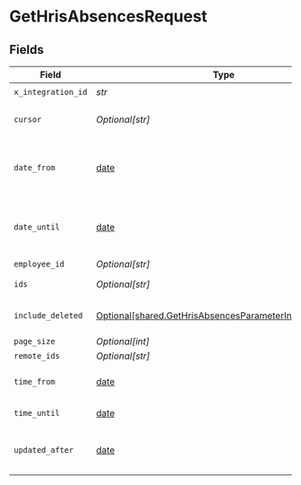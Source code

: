# GetHrisAbsencesRequest


## Fields

| Field                                                                                                                                                                                                                                                        | Type                                                                                                                                                                                                                                                         | Required                                                                                                                                                                                                                                                     | Description                                                                                                                                                                                                                                                  |
| ------------------------------------------------------------------------------------------------------------------------------------------------------------------------------------------------------------------------------------------------------------ | ------------------------------------------------------------------------------------------------------------------------------------------------------------------------------------------------------------------------------------------------------------ | ------------------------------------------------------------------------------------------------------------------------------------------------------------------------------------------------------------------------------------------------------------ | ------------------------------------------------------------------------------------------------------------------------------------------------------------------------------------------------------------------------------------------------------------ |
| `x_integration_id`                                                                                                                                                                                                                                           | *str*                                                                                                                                                                                                                                                        | :heavy_check_mark:                                                                                                                                                                                                                                           | ID of the integration you want to interact with.                                                                                                                                                                                                             |
| `cursor`                                                                                                                                                                                                                                                     | *Optional[str]*                                                                                                                                                                                                                                              | :heavy_minus_sign:                                                                                                                                                                                                                                           | An optional cursor string used for pagination. This can be retrieved from the `next` property of the previous page response.                                                                                                                                 |
| `date_from`                                                                                                                                                                                                                                                  | [date](https://docs.python.org/3/library/datetime.html#date-objects)                                                                                                                                                                                         | :heavy_minus_sign:                                                                                                                                                                                                                                           | Filter for all the absences that either start _or_ haven't ended yet on/after this day. If you imagine a calendar displaying absences, this defines the left-most visible day. This is a plain date (i.e., `yyyy-MM-dd`), all time information is discarded. |
| `date_until`                                                                                                                                                                                                                                                 | [date](https://docs.python.org/3/library/datetime.html#date-objects)                                                                                                                                                                                         | :heavy_minus_sign:                                                                                                                                                                                                                                           | Filter for absences that start on or before this day (but might continue after). If you imagine a calendar displaying absences, this defines the right-most visible day. This is a plain date (i.e., `yyyy-MM-dd`), all time information is discarded.       |
| `employee_id`                                                                                                                                                                                                                                                | *Optional[str]*                                                                                                                                                                                                                                              | :heavy_minus_sign:                                                                                                                                                                                                                                           | Filter by a specific employee using their ID.                                                                                                                                                                                                                |
| `ids`                                                                                                                                                                                                                                                        | *Optional[str]*                                                                                                                                                                                                                                              | :heavy_minus_sign:                                                                                                                                                                                                                                           | Filter by a comma-separated list of IDs such as `222k7eCGyUdgt2JWZDNnkDs3,B5DVmypWENfU6eMe6gYDyJG3`.                                                                                                                                                         |
| `include_deleted`                                                                                                                                                                                                                                            | [Optional[shared.GetHrisAbsencesParameterIncludeDeleted]](../../models/shared/gethrisabsencesparameterincludedeleted.md)                                                                                                                                     | :heavy_minus_sign:                                                                                                                                                                                                                                           | By default, deleted entries are not returned. Use the `include_deleted` query param to include deleted entries too.                                                                                                                                          |
| `page_size`                                                                                                                                                                                                                                                  | *Optional[int]*                                                                                                                                                                                                                                              | :heavy_minus_sign:                                                                                                                                                                                                                                           | The number of results to return per page.                                                                                                                                                                                                                    |
| `remote_ids`                                                                                                                                                                                                                                                 | *Optional[str]*                                                                                                                                                                                                                                              | :heavy_minus_sign:                                                                                                                                                                                                                                           | Filter by a comma-separated list of remote IDs.                                                                                                                                                                                                              |
| `time_from`                                                                                                                                                                                                                                                  | [date](https://docs.python.org/3/library/datetime.html#date-objects)                                                                                                                                                                                         | :heavy_minus_sign:                                                                                                                                                                                                                                           | **(⚠️ Deprecated)** Filter for absences that either start after or start before and end after a certain time. Please use `date_from` instead.                                                                                                                |
| `time_until`                                                                                                                                                                                                                                                 | [date](https://docs.python.org/3/library/datetime.html#date-objects)                                                                                                                                                                                         | :heavy_minus_sign:                                                                                                                                                                                                                                           | **(⚠️ Deprecated)** Filter for absences that start before a certain time. Please use `date_until` instead.                                                                                                                                                   |
| `updated_after`                                                                                                                                                                                                                                              | [date](https://docs.python.org/3/library/datetime.html#date-objects)                                                                                                                                                                                         | :heavy_minus_sign:                                                                                                                                                                                                                                           | Filter the entries based on the modification date. If you want to track entry deletion, also set the `include_deleted=true` query parameter, because otherwise, deleted entries will be hidden.                                                              |